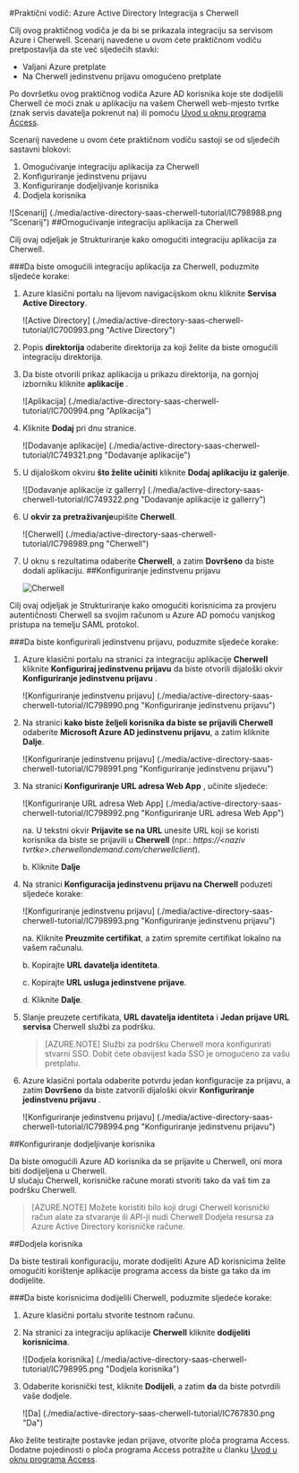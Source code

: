 <properties 
    pageTitle="Praktični vodič: Azure Active Directory Integracija s Cherwell | Microsoft Azure" 
    description="Saznajte kako koristiti Cherwell s Azure Active Directory da biste omogućili jedinstvenu prijavu, automatiziranog dodjele resursa i više!" 
    services="active-directory" 
    authors="jeevansd"  
    documentationCenter="na" 
    manager="femila"/>
<tags 
    ms.service="active-directory" 
    ms.devlang="na" 
    ms.topic="article" 
    ms.tgt_pltfrm="na" 
    ms.workload="identity" 
    ms.date="10/14/2016" 
    ms.author="jeedes" />

#<a name="tutorial-azure-active-directory-integration-with-cherwell"></a>Praktični vodič: Azure Active Directory Integracija s Cherwell

Cilj ovog praktičnog vodiča je da bi se prikazala integraciju sa servisom Azure i Cherwell. Scenarij navedene u ovom ćete praktičnom vodiču pretpostavlja da ste već sljedećih stavki:

-   Valjani Azure pretplate
-   Na Cherwell jedinstvenu prijavu omogućeno pretplate

Po dovršetku ovog praktičnog vodiča Azure AD korisnika koje ste dodijelili Cherwell će moći znak u aplikaciju na vašem Cherwell web-mjesto tvrtke (znak servis davatelja pokrenut na) ili pomoću [Uvod u oknu programa Access](active-directory-saas-access-panel-introduction.md).

Scenarij navedene u ovom ćete praktičnom vodiču sastoji se od sljedećih sastavni blokovi:

1.  Omogućivanje integraciju aplikacija za Cherwell
2.  Konfiguriranje jedinstvenu prijavu
3.  Konfiguriranje dodjeljivanje korisnika
4.  Dodjela korisnika

![Scenarij] (./media/active-directory-saas-cherwell-tutorial/IC798988.png "Scenarij")
##<a name="enabling-the-application-integration-for-cherwell"></a>Omogućivanje integraciju aplikacija za Cherwell

Cilj ovaj odjeljak je Strukturiranje kako omogućiti integraciju aplikacija za Cherwell.

###<a name="to-enable-the-application-integration-for-cherwell-perform-the-following-steps"></a>Da biste omogućili integraciju aplikacija za Cherwell, poduzmite sljedeće korake:

1.  Azure klasični portalu na lijevom navigacijskom oknu kliknite **Servisa Active Directory**.

    ![Active Directory] (./media/active-directory-saas-cherwell-tutorial/IC700993.png "Active Directory")

2.  Popis **direktorija** odaberite direktorija za koji želite da biste omogućili integraciju direktorija.

3.  Da biste otvorili prikaz aplikacija u prikazu direktorija, na gornjoj izborniku kliknite **aplikacije** .

    ![Aplikacija] (./media/active-directory-saas-cherwell-tutorial/IC700994.png "Aplikacija")

4.  Kliknite **Dodaj** pri dnu stranice.

    ![Dodavanje aplikacije] (./media/active-directory-saas-cherwell-tutorial/IC749321.png "Dodavanje aplikacije")

5.  U dijaloškom okviru **što želite učiniti** kliknite **Dodaj aplikaciju iz galerije**.

    ![Dodavanje aplikacije iz gallerry] (./media/active-directory-saas-cherwell-tutorial/IC749322.png "Dodavanje aplikacije iz gallerry")

6.  U **okvir za pretraživanje**upišite **Cherwell**.

    ![Cherwell] (./media/active-directory-saas-cherwell-tutorial/IC798989.png "Cherwell")

7.  U oknu s rezultatima odaberite **Cherwell**, a zatim **Dovršeno** da biste dodali aplikaciju.
##<a name="configuring-single-sign-on"></a>Konfiguriranje jedinstvenu prijavu

    ![Cherwell](./media/active-directory-saas-cherwell-tutorial/IC798996.png "Cherwell")

Cilj ovaj odjeljak je Strukturiranje kako omogućiti korisnicima za provjeru autentičnosti Cherwell sa svojim računom u Azure AD pomoću vanjskog pristupa na temelju SAML protokol.

###<a name="to-configure-single-sign-on-perform-the-following-steps"></a>Da biste konfigurirali jedinstvenu prijavu, poduzmite sljedeće korake:

1.  Azure klasični portalu na stranici za integraciju aplikacije **Cherwell** kliknite **Konfiguriraj jedinstvenu prijavu** da biste otvorili dijaloški okvir **Konfiguriranje jedinstvenu prijavu** .

    ![Konfiguriranje jedinstvenu prijavu] (./media/active-directory-saas-cherwell-tutorial/IC798990.png "Konfiguriranje jedinstvenu prijavu")

2.  Na stranici **kako biste željeli korisnika da biste se prijavili Cherwell** odaberite **Microsoft Azure AD jedinstvenu prijavu**, a zatim kliknite **Dalje**.

    ![Konfiguriranje jedinstvenu prijavu] (./media/active-directory-saas-cherwell-tutorial/IC798991.png "Konfiguriranje jedinstvenu prijavu")

3.  Na stranici **Konfiguriranje URL adresa Web App** , učinite sljedeće:

    ![Konfiguriranje URL adresa Web App] (./media/active-directory-saas-cherwell-tutorial/IC798992.png "Konfiguriranje URL adresa Web App")

    na.  U tekstni okvir **Prijavite se na URL** unesite URL koji se koristi korisnika da biste se prijavili u **Cherwell** (npr.: *https://\<naziv tvrtke\>.cherwellondemand.com/cherwellclient*).

    b.  Kliknite **Dalje**

4.  Na stranici **Konfiguracija jedinstvenu prijavu na Cherwell** poduzeti sljedeće korake:

    ![Konfiguriranje jedinstvenu prijavu] (./media/active-directory-saas-cherwell-tutorial/IC798993.png "Konfiguriranje jedinstvenu prijavu")

    na.  Kliknite **Preuzmite certifikat**, a zatim spremite certifikat lokalno na vašem računalu.

    b.  Kopirajte **URL davatelja identiteta**.

    c.  Kopirajte **URL usluga jedinstvene prijave**.

    d.  Kliknite **Dalje**.

5.  Slanje preuzete certifikata, **URL davatelja identiteta** i **Jedan prijave URL servisa** Cherwell službi za podršku.

    >[AZURE.NOTE] Službi za podršku Cherwell mora konfigurirati stvarni SSO.
Dobit ćete obavijest kada SSO je omogućeno za vašu pretplatu.

6.  Azure klasični portala odaberite potvrdu jedan konfiguracije za prijavu, a zatim **Dovršeno** da biste zatvorili dijaloški okvir **Konfiguriranje jedinstvenu prijavu** .

    ![Konfiguriranje jedinstvenu prijavu] (./media/active-directory-saas-cherwell-tutorial/IC798994.png "Konfiguriranje jedinstvenu prijavu")

##<a name="configuring-user-provisioning"></a>Konfiguriranje dodjeljivanje korisnika

Da biste omogućili Azure AD korisnika da se prijavite u Cherwell, oni mora biti dodijeljena u Cherwell.  
U slučaju Cherwell, korisničke račune morati stvoriti tako da vaš tim za podršku Cherwell.

>[AZURE.NOTE] Možete koristiti bilo koji drugi Cherwell korisnički račun alate za stvaranje ili API-ji nudi Cherwell Dodjela resursa za Azure Active Directory korisničke račune.

##<a name="assigning-users"></a>Dodjela korisnika

Da biste testirali konfiguraciju, morate dodijeliti Azure AD korisnicima želite omogućiti korištenje aplikacije programa access da biste ga tako da im dodijelite.

###<a name="to-assign-users-to-cherwell-perform-the-following-steps"></a>Da biste korisnicima dodijelili Cherwell, poduzmite sljedeće korake:

1.  Azure klasični portalu stvorite testnom računu.

2.  Na stranici za integraciju aplikacije **Cherwell** kliknite **dodijeliti korisnicima**.

    ![Dodjela korisnika] (./media/active-directory-saas-cherwell-tutorial/IC798995.png "Dodjela korisnika")

3.  Odaberite korisnički test, kliknite **Dodijeli**, a zatim **da** da biste potvrdili vaše dodjele.

    ![Da] (./media/active-directory-saas-cherwell-tutorial/IC767830.png "Da")

Ako želite testirajte postavke jedan prijave, otvorite ploča programa Access. Dodatne pojedinosti o ploča programa Access potražite u članku [Uvod u oknu programa Access](active-directory-saas-access-panel-introduction.md).
